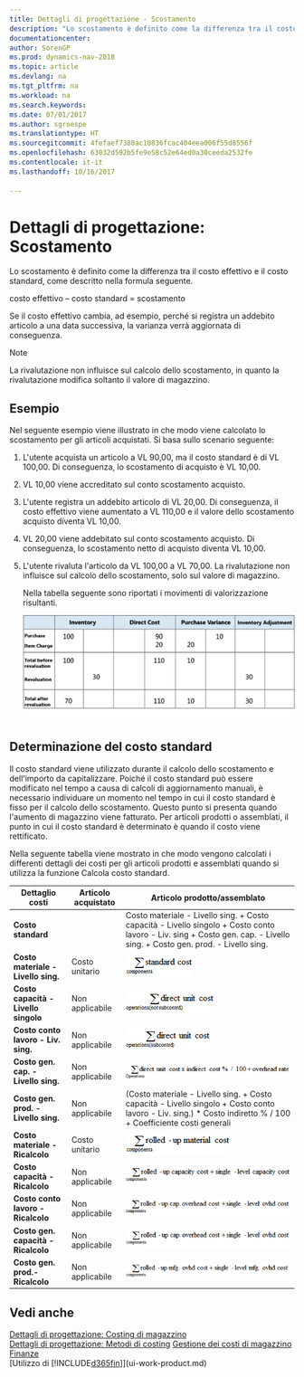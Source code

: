 ```yaml
---
title: Dettagli di progettazione - Scostamento
description: "Lo scostamento è definito come la differenza tra il costo effettivo e il costo standard, come descritto nella formula seguente."
documentationcenter: 
author: SorenGP
ms.prod: dynamics-nav-2018
ms.topic: article
ms.devlang: na
ms.tgt_pltfrm: na
ms.workload: na
ms.search.keywords: 
ms.date: 07/01/2017
ms.author: sgroespe
ms.translationtype: HT
ms.sourcegitcommit: 4fefaef7380ac10836fcac404eea006f55d8556f
ms.openlocfilehash: 63032d592b5fe9e58c52e64ed0a30ceeda2532fe
ms.contentlocale: it-it
ms.lasthandoff: 10/16/2017

---
```

# <a name="design-details-variance"></a>Dettagli di progettazione: Scostamento
Lo scostamento è definito come la differenza tra il costo effettivo e il costo standard, come descritto nella formula seguente.  

 costo effettivo – costo standard = scostamento  

 Se il costo effettivo cambia, ad esempio, perché si registra un addebito articolo a una data successiva, la varianza verrà aggiornata di conseguenza.  

> [!NOTE]  
>  La rivalutazione non influisce sul calcolo dello scostamento, in quanto la rivalutazione modifica soltanto il valore di magazzino.  

## <a name="example"></a>Esempio  
 Nel seguente esempio viene illustrato in che modo viene calcolato lo scostamento per gli articoli acquistati. Si basa sullo scenario seguente:  

1. L'utente acquista un articolo a VL 90,00, ma il costo standard è di VL 100,00. Di conseguenza, lo scostamento di acquisto è VL 10,00.  
2. VL 10,00 viene accreditato sul conto scostamento acquisto.  
3. L'utente registra un addebito articolo di VL 20,00. Di conseguenza, il costo effettivo viene aumentato a VL 110,00 e il valore dello scostamento acquisto diventa VL 10,00.  
4. VL 20,00 viene addebitato sul conto scostamento acquisto. Di conseguenza, lo scostamento netto di acquisto diventa VL 10,00.  
5. L'utente rivaluta l'articolo da VL 100,00 a VL 70,00. La rivalutazione non influisce sul calcolo dello scostamento, solo sul valore di magazzino.  

   Nella tabella seguente sono riportati i movimenti di valorizzazione risultanti.  

   ![Calcolo scostamento acquisto](media/design_details_inventory_costing_11_purchase_variance.png "design_details_inventory_costing_11_purchase_variance")  

## <a name="determining-the-standard-cost"></a>Determinazione del costo standard  
 Il costo standard viene utilizzato durante il calcolo dello scostamento e dell'importo da capitalizzare. Poiché il costo standard può essere modificato nel tempo a causa di calcoli di aggiornamento manuali, è necessario individuare un momento nel tempo in cui il costo standard è fisso per il calcolo dello scostamento. Questo punto si presenta quando l'aumento di magazzino viene fatturato. Per articoli prodotti o assemblati, il punto in cui il costo standard è determinato è quando il costo viene rettificato.  

 Nella seguente tabella viene mostrato in che modo vengono calcolati i differenti dettagli dei costi per gli articoli prodotti e assemblati quando si utilizza la funzione Calcola costo standard.  

|Dettaglio costi|Articolo acquistato|Articolo prodotto/assemblato|  
|----------------|--------------------|------------------------------|  
|**Costo standard**||Costo materiale - Livello sing. + Costo capacità - Livello singolo + Costo conto lavoro - Liv. sing + Costo gen. cap. - Livello sing. + Costo gen. prod. - Livello sing.|  
|**Costo materiale - Livello sing.**|Costo unitario|![Equazione 1](media/design_details_inventory_costing_11_equation_1.png "design_details_inventory_costing_11_equation_1")|  
|**Costo capacità - Livello singolo**|Non applicabile|![Equazione 2](media/design_details_inventory_costing_11_equation_2.png "design_details_inventory_costing_11_equation_2")|  
|**Costo conto lavoro - Liv. sing.**|Non applicabile|![Equazione 3](media/design_details_inventory_costing_11_equation_3.png "design_details_inventory_costing_11_equation_3")|  
|**Costo gen. cap. - Livello sing.**|Non applicabile|![Equazione 4](media/design_details_inventory_costing_11_equation_4.png "design_details_inventory_costing_11_equation_4")|  
|**Costo gen. prod. - Livello sing.**|Non applicabile|(Costo materiale - Livello sing. + Costo capacità - Livello singolo + Costo conto lavoro - Liv. sing.) * Costo indiretto % / 100 + Coefficiente costi generali|  
|**Costo materiale - Ricalcolo**|Costo unitario|![Equazione 5](media/design_details_inventory_costing_11_equation_5.png "design_details_inventory_costing_11_equation_5")|  
|**Costo capacità - Ricalcolo**|Non applicabile|![Equazione 6](media/design_details_inventory_costing_11_equation_6.png "design_details_inventory_costing_11_equation_6")|  
|**Costo conto lavoro - Ricalcolo**|Non applicabile|![Equazione 7](media/design_details_inventory_costing_11_equation_7.png "design_details_inventory_costing_11_equation_7")|  
|**Costo gen. capacità - Ricalcolo**|Non applicabile|![Equazione 8](media/design_details_inventory_costing_11_equation_8.png "design_details_inventory_costing_11_equation_8")|  
|**Costo gen. prod.- Ricalcolo**|Non applicabile|![Equazione 9](media/design_details_inventory_costing_11_equation_9.png "design_details_inventory_costing_11_equation_9")|  

## <a name="see-also"></a>Vedi anche  
 [Dettagli di progettazione: Costing di magazzino](design-details-inventory-costing.md)   
 [Dettagli di progettazione: Metodi di costing](design-details-costing-methods.md) [Gestione dei costi di magazzino](finance-manage-inventory-costs.md)  
 [Finanze](finance.md)  
 [Utilizzo di [!INCLUDE[d365fin](includes/d365fin_md.md)]](ui-work-product.md)


